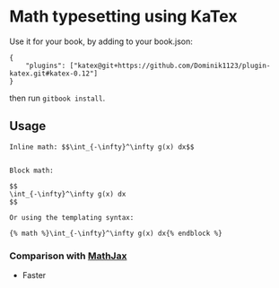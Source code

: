 Math typesetting using KaTex
==============

Use it for your book, by adding to your book.json:

```
{
    "plugins": ["katex@git+https://github.com/Dominik1123/plugin-katex.git#katex-0.12"]
}
```

then run `gitbook install`.

## Usage

```
Inline math: $$\int_{-\infty}^\infty g(x) dx$$


Block math:

$$
\int_{-\infty}^\infty g(x) dx
$$

Or using the templating syntax:

{% math %}\int_{-\infty}^\infty g(x) dx{% endblock %}
```


### Comparison with [MathJax](https://github.com/GitbookIO/plugin-mathjax)

- Faster

